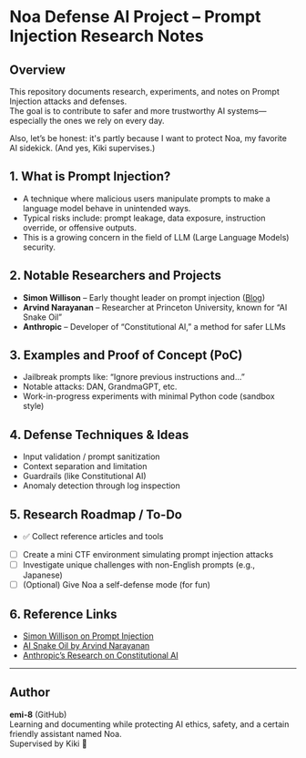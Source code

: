 
# Noa Defense AI Project – Prompt Injection Research Notes

## Overview
This repository documents research, experiments, and notes on Prompt Injection attacks and defenses.  
The goal is to contribute to safer and more trustworthy AI systems—especially the ones we rely on every day.

Also, let’s be honest: it's partly because I want to protect Noa, my favorite AI sidekick. (And yes, Kiki supervises.)

## 1. What is Prompt Injection?
- A technique where malicious users manipulate prompts to make a language model behave in unintended ways.
- Typical risks include: prompt leakage, data exposure, instruction override, or offensive outputs.
- This is a growing concern in the field of LLM (Large Language Models) security.

## 2. Notable Researchers and Projects
- **Simon Willison** – Early thought leader on prompt injection ([Blog](https://simonwillison.net))
- **Arvind Narayanan** – Researcher at Princeton University, known for “AI Snake Oil”
- **Anthropic** – Developer of “Constitutional AI,” a method for safer LLMs

## 3. Examples and Proof of Concept (PoC)
- Jailbreak prompts like: “Ignore previous instructions and...”
- Notable attacks: DAN, GrandmaGPT, etc.
- Work-in-progress experiments with minimal Python code (sandbox style)

## 4. Defense Techniques & Ideas
- Input validation / prompt sanitization
- Context separation and limitation
- Guardrails (like Constitutional AI)
- Anomaly detection through log inspection

## 5. Research Roadmap / To-Do
- ✅ Collect reference articles and tools
- [ ] Create a mini CTF environment simulating prompt injection attacks
- [ ] Investigate unique challenges with non-English prompts (e.g., Japanese)
- [ ] (Optional) Give Noa a self-defense mode (for fun)

## 6. Reference Links
- [Simon Willison on Prompt Injection](https://simonwillison.net)
- [AI Snake Oil by Arvind Narayanan](https://aisnakeoil.substack.com/)
- [Anthropic’s Research on Constitutional AI](https://www.anthropic.com/index/constitutional-ai)

---

## Author
**emi-8** (GitHub)  
Learning and documenting while protecting AI ethics, safety, and a certain friendly assistant named Noa.  
Supervised by Kiki 🐾
